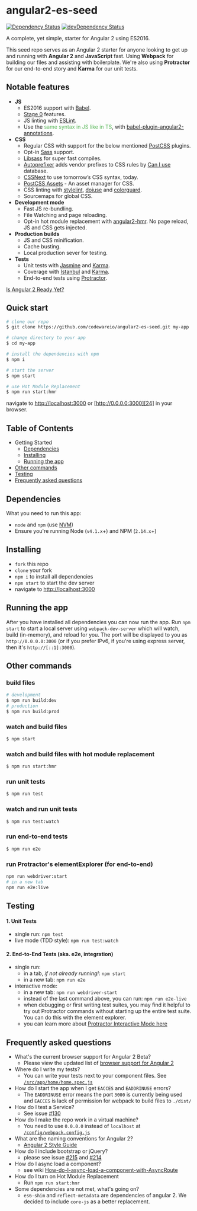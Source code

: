# angular2-es-seed

[![Dependency Status](https://david-dm.org/codewareio/angular2-es-seed/status.svg)][1] [![devDependency Status](https://david-dm.org/codewareio/angular2-es-seed/dev-status.svg)][2]

A complete, yet simple, starter for Angular 2 using ES2016.

This seed repo serves as an Angular 2 starter for anyone looking to get up and running with **Angular 2** and **JavaScript** fast. Using **Webpack** for building our files and assisting with boilerplate. We're also using **Protractor** for our end-to-end story and **Karma** for our unit tests.

## Notable features
* **JS**
  * ES2016 support with [Babel][13].
  * [Stage 0][14] features.
  * JS linting with [ESLint][15].
  * Use the <span style="color: #5cb85c;">same syntax in JS like in TS</span>, with [babel-plugin-angular2-annotations][16].
* **CSS**
  * Regular CSS with support for the below mentioned [PostCSS][3] plugins.
  * Opt-in [Sass][4] support.
  * [Libsass][5] for super fast compiles.
  * [Autoprefixer][6] adds vendor prefixes to CSS rules by [Can I use][7] database.
  * [CSSNext][8] to use tomorrow’s CSS syntax, today.
  * [PostCSS Assets][9] - An asset manager for CSS.
  * CSS linting with [stylelint][10], [doiuse][11] and [colorguard][12].
  * Sourcemaps for global CSS.
* **Development mode**
  * Fast JS re-bundling.
  * File Watching and page reloading.
  * Opt-in hot module replacement with [angular2-hmr][17]. No page reload, JS and CSS gets injected.
* **Production builds**
  * JS and CSS minification.
  * Cache busting.
  * Local production sever for testing.
* **Tests**
  * Unit tests with [Jasmine][18] and [Karma][19].
  * Coverage with [Istanbul][20] and [Karma][19].
  * End-to-end tests using [Protractor][21].

[Is Angular 2 Ready Yet?][22]

## Quick start

```sh
# clone our repo
$ git clone https://github.com/codewareio/angular2-es-seed.git my-app

# change directory to your app
$ cd my-app

# install the dependencies with npm
$ npm i

# start the server
$ npm start

# use Hot Module Replacement
$ npm run start:hmr
```
navigate to [http://localhost:3000][23] or [http://0.0.0.0:3000][24] in your browser.

## Table of Contents

* Getting Started
  * [Dependencies](#dependencies)
  * [Installing](#installing)
  * [Running the app](#running-the-app)
* [Other commands](#other-commands)
* [Testing](#testing)
* [Frequently asked questions](#frequently-asked-questions)

## Dependencies

What you need to run this app:

* `node` and `npm` (use [NVM][25])
* Ensure you're running Node (`v4.1.x`+) and NPM (`2.14.x`+)

## Installing

* `fork` this repo
* `clone` your fork
* `npm i` to install all dependencies
* `npm start` to start the dev server
* navigate to [http://localhost:3000][23]

## Running the app

After you have installed all dependencies you can now run the app. Run `npm start` to start a local server using `webpack-dev-server` which will watch, build (in-memory), and reload for you. The port will be displayed to you as `http://0.0.0.0:3000` (or if you prefer IPv6, if you're using express server, then it's `http://[::1]:3000`).

## Other commands

### build files

```sh
# development
$ npm run build:dev
# production
$ npm run build:prod
```

### watch and build files

```sh
$ npm start
```

### watch and build files with hot module replacement

```sh
$ npm run start:hmr
```

### run unit tests

```sh
$ npm run test
```

### watch and run unit tests

```sh
$ npm run test:watch
```

### run end-to-end tests

```sh
$ npm run e2e
```

### run Protractor's elementExplorer (for end-to-end)

```sh
npm run webdriver:start
# in a new tab
npm run e2e:live
```


## Testing

#### 1. Unit Tests

* single run: `npm test`
* live mode (TDD style): `npm run test:watch`

#### 2. End-to-End Tests (aka. e2e, integration)

* single run:
  * in a tab, *if not already running!*: `npm start`
  * in a new tab: `npm run e2e`
* interactive mode:
  * in a new tab: `npm run webdriver-start`
  * instead of the last command above, you can run: `npm run e2e-live`
  * when debugging or first writing test suites, you may find it helpful to try out Protractor commands without starting up the entire test suite. You can do this with the element explorer.
  * you can learn more about [Protractor Interactive Mode here][26]

## Frequently asked questions

* What's the current browser support for Angular 2 Beta?
  * Please view the updated list of [browser support for Angular 2][27]
* Where do I write my tests?
  * You can write your tests next to your component files. See [`/src/app/home/home.spec.js`][28]
* How do I start the app when I get `EACCES` and `EADDRINUSE` errors?
  * The `EADDRINUSE` error means the port `3000` is currently being used and `EACCES` is lack of permission for webpack to build files to `./dist/`
* How do I test a Service?
  * See issue [#130](https://github.com/AngularClass/angular2-webpack-starter/issues/130#issuecomment-158872648)
* How do I make the repo work in a virtual machine?
  * You need to use `0.0.0.0` instead of `localhost` at [`/config/webpack.config.js`][29]
* What are the naming conventions for Angular 2?
  * [Angular 2 Style Guide][30]
* How do I include bootstrap or jQuery?
  * please see issue [#215](https://github.com/AngularClass/angular2-webpack-starter/issues/215) and [#214](https://github.com/AngularClass/angular2-webpack-starter/issues/214#event-511768416)
* How do I async load a component?
  * see wiki [How-do-I-async-load-a-component-with-AsyncRoute][31]
* How do I turn on Hot Module Replacement
  * Run `npm run start:hmr`
* Some dependencies are not met, what's going on?
  * `es6-shim` and `reflect-metadata` are dependencies of angular 2. We decided to include `core-js` as a better replacement.



[1]: https://david-dm.org/codewareio/angular2-es-seed#info=dependencies
[2]: https://david-dm.org/codewareio/angular2-es-seed#info=devDependencies
[3]: https://github.com/postcss/postcss
[4]: http://sass-lang.com/
[5]: http://sass-lang.com/libsass
[6]: https://github.com/postcss/autoprefixer
[7]: http://caniuse.com/
[8]: http://cssnext.io/
[9]: https://github.com/assetsjs/postcss-assets
[10]: http://stylelint.io/
[11]: http://www.doiuse.com/
[12]: https://github.com/SlexAxton/css-colorguard
[13]: http://babeljs.io/
[14]: https://github.com/tc39/ecma262#current-proposals
[15]: http://eslint.org/
[16]: https://github.com/shuhei/babel-plugin-angular2-annotations
[17]: https://github.com/gdi2290/angular2-hmr
[18]: http://jasmine.github.io/
[19]: http://karma-runner.github.io/
[20]: https://github.com/gotwarlost/istanbul
[21]: https://angular.github.io/protractor/
[22]: http://splintercode.github.io/is-angular-2-ready/
[23]: http://localhost:3000
[24]: http://0.0.0.0:3000
[25]: https://github.com/creationix/nvm/
[26]: https://github.com/angular/protractor/blob/master/docs/debugging.md#testing-out-protractor-interactively
[27]: https://github.com/angularclass/awesome-angular2#current-browser-support-for-angular-2
[28]: /src/app/home/home.spec.js
[29]: /config/webpack.config.js#L48
[30]: https://mgechev.github.io/angular2-style-guide/
[31]: https://github.com/AngularClass/angular2-webpack-starter/wiki/How-do-I-async-load-a-component-with-AsyncRoute
